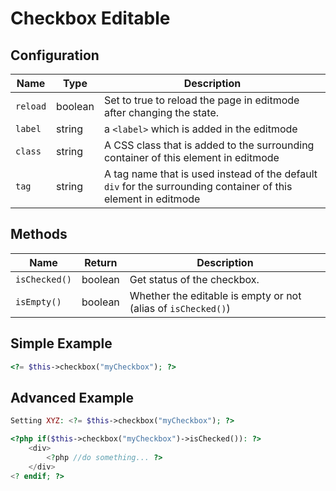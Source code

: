 # Checkbox Editable

## Configuration

| Name     | Type    | Description                                                                                                    |
|----------|---------|----------------------------------------------------------------------------------------------------------------|
| `reload` | boolean | Set to true to reload the page in editmode after changing the state.                                           |
| `label`  | string  | a `<label>` which is added in the editmode                                                                     |
| `class`  | string  | A CSS class that is added to the surrounding container of this element in editmode                             |
| `tag`    | string  | A tag name that is used instead of the default `div` for the surrounding container of this element in editmode |

## Methods

| Name          | Return    | Description                                                            |
|---------------|-----------|------------------------------------------------------------------------|
| `isChecked()` | boolean   | Get status of the checkbox.                                            |
| `isEmpty()`   | boolean   | Whether the editable is empty or not (alias of `isChecked()`)          |

## Simple Example

```php
<?= $this->checkbox("myCheckbox"); ?>
```

## Advanced Example

```php
Setting XYZ: <?= $this->checkbox("myCheckbox"); ?>

<?php if($this->checkbox("myCheckbox")->isChecked()): ?>
    <div>
        <?php //do something... ?>
    </div>
<? endif; ?>
```